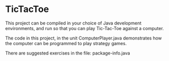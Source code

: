 # TicTacToe

This project can be compiled in your choice of Java development environments, and run so that you can play Tic-Tac-Toe against a computer.

The code in this project, in the unit ComputerPlayer.java demonstrates how the computer can be programmed to play strategy games.

There are suggested exercises in the file: package-info.java
